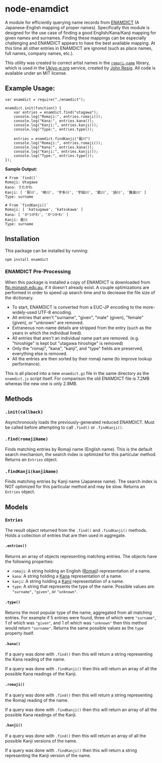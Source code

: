 node-enamdict
=============

A module for efficiently querying name records from [ENAMDICT](http://www.csse.monash.edu.au/~jwb/enamdict_doc.html) (A Japanese-English mapping of proper names). Specifically this module is designed for the use case of finding a good English/Kana/Kanji mapping for given names and surnames. Finding these mappings can be especially challenging and ENAMDICT appears to have the best available mapping. At this time all other entries in ENAMDICT are ignored (such as place names, full names, company names, etc.).

This utility was created to correct artist names in the [`romaji-name`](https://www.npmjs.org/package/romaji-name) library, which is used in the [Ukiyo-e.org](http://ukiyo-e.org/) service, created by [John Resig](http://ejohn.org/). All code is available under an MIT license.

## Example Usage:

    var enamdict = require("./enamdict");
    
    enamdict.init(function() {
        var entries = enamdict.find("utagawa");
        console.log("Romaji:", entries.romaji());
        console.log("Kana:", entries.kana());
        console.log("Kanji:", entries.kanji());
        console.log("Type:", entries.type());
        
        entries = enamdict.findKanji("曷川")
        console.log("Romaji:", entries.romaji());
        console.log("Kana:", entries.kana());
        console.log("Kanji:", entries.kanji());
        console.log("Type:", entries.type());
    });

**Sample Output:**

    # From `find()`
    Romaji: Utagawa
    Kana: うたがわ
    Kanji: [ '哥川', '唄川', '宇多川', '宇田川', '歌川', '詩川', '雅楽川' ]
    Type: surname

    # From `findKanji()`
    Romaji: [ 'katsugawa', 'katsukawa' ]
    Kana: [ 'かつがわ', 'かつかわ' ]
    Kanji: 曷川
    Type: surname

## Installation

This package can be installed by running:

    npm install enamdict

### ENAMDICT Pre-Processing

When this package is installed a copy of ENAMDICT is downloaded from [ftp.monash.edu.au](http://ftp.monash.edu.au/pub/nihongo/enamdict.gz), if it doesn't already exist. A couple optimizations are performed in order to speed up search time and to decrease the file size of the dictionary.

* To start, ENAMDICT is converted from a EUC-JP encoding to the more-widely-used UTF-8 encoding.
* All entries that aren't "surname", "given", "male" (given), "female" (given), or "unknown" are removed.
* Extraneous non-name details are stripped from the entry (such as the years in which the individual lived).
* All entries that aren't an individual name part are removed. (e.g. "hiroshige" is kept but "utagawa hiroshige" is removed)
* Only the "romaji", "kana", "kanji", and "type" fields are preserved, everything else is removed.
* All the entries are then sorted by their romaji name (to improve lookup performance).

This is all placed into a new `enamdict.gz` file in the same directory as the `enamdict.js` script itself. For comparison the old ENAMDICT file is 7.2MB whereas the new one is only 2.8MB.

## Methods

### `.init(callback)`

Asynchronously loads the previously-generated reduced ENAMDICT. Must be called before attempting to call `.find()` or `.findKanji()`.

### `.find(romajiName)`

Finds matching entries by Romaji name (English name). This is the default search mechanism, the search index is optimized for this particular method. Returns an `Entries` object.

### `.findKanji(kanjiName)`

Finds matching entries by Kanji name (Japanese name). The search index is NOT optimized for this particular method and may be slow. Returns an `Entries` object.

## Models

### `Entries`

The result object returned from the `.find()` and `.findKanji()` methods. Holds a collection of entries that are then used in aggregate.

#### `.entries()`

Returns an array of objects representing matching entries. The objects have the following properties:

* `romaji`: A string holding an English ([Romaji](https://en.wikipedia.org/wiki/Romaji)) representation of a name.
* `kana`: A string holding a [Kana](https://en.wikipedia.org/wiki/Kana) representation of a name.
* `kanji`: A string holding a [Kanji](https://en.wikipedia.org/wiki/Kanji) representation of a name.
* `type`: A string that represents the type of the name. Possible values are: `"surname"`, `"given"`, or `"unknown"`.

#### `.type()`

Returns the most popular type of the name, aggregated from all matching entries. For example if 5 entries were found, three of which were `"surname"`, 1 of which was `"given"`, and 1 of which was `"unknown"` then this method would return `"surname"`. Returns the same possible values as the `type` property itself.

#### `.kana()`

If a query was done with `.find()` then this will return a string representing the Kana reading of the name.

If a query was done with `.findKanji()` then this will return an array of all the possible Kana readings of the Kanji.

#### `.romaji()`

If a query was done with `.find()` then this will return a string representing the Romaji reading of the name.

If a query was done with `.findKanji()` then this will return an array of all the possible Kana readings of the Kanji.

#### `.kanji()`

If a query was done with `.find()` then this will return an array of all the possible Kanji versions of the name.

If a query was done with `.findKanji()` then this will return a string representing the Kanji version of the name.
